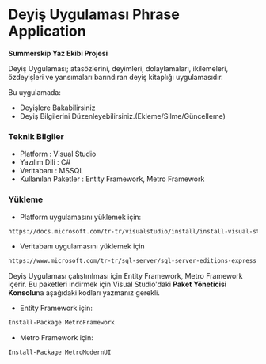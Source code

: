 # Deyiş Uygulaması Phrase Application
**Summerskip Yaz Ekibi Projesi**

Deyiş Uygulaması; atasözlerini, deyimleri, dolaylamaları, ikilemeleri, özdeyişleri ve yansımaları barındıran 
deyiş kitaplığı uygulamasıdır.

Bu uygulamada:

  - Deyişlere Bakabilirsiniz
  - Deyiş Bilgilerini Düzenleyebilirsiniz.(Ekleme/Silme/Güncelleme)

### Teknik Bilgiler

* Platform : Visual Studio
* Yazılım Dili : C#
* Veritabanı : MSSQL
* Kullanılan Paketler : Entity Framework, Metro Framework


### Yükleme

* Platform uygulamasını yüklemek için:
```sh
https://docs.microsoft.com/tr-tr/visualstudio/install/install-visual-studio?view=vs-2019
```

* Veritabanı uygulamasını yüklemek için

```sh
https://www.microsoft.com/tr-tr/sql-server/sql-server-editions-express
```

Deyiş Uygulaması çalıştırılması için Entity Framework, Metro Framework içerir.
Bu paketleri indirmek için Visual Studio'daki **Paket Yöneticisi Konsolu**na aşağıdaki kodları yazmanız gerekli.

* Entity Framework için:

```sh
Install-Package MetroFramework
```

* Metro Framework için:

```sh
Install-Package MetroModernUI
```
